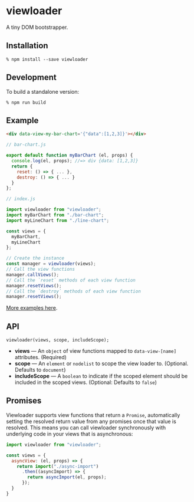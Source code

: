 # viewloader

A tiny DOM bootstrapper.

## Installation
```
% npm install --save viewloader
```

## Development
To build a standalone version:
```
% npm run build
```

## Example

```html
<div data-view-my-bar-chart='{"data":[1,2,3]}'></div>
```

```js
// bar-chart.js

export default function myBarChart (el, props) {
  console.log(el, props); //=> div {data: [1,2,3]}
  return {
    reset: () => { ... },
    destroy: () => { ... }
  }
};
```

```js
// index.js

import viewloader from "viewloader";
import myBarChart from "./bar-chart";
import myLineChart from "./line-chart";

const views = {
  myBarChart,
  myLineChart
};

// Create the instance
const manager = viewloader(views);
// Call the view functions
manager.callViews();
// Call the `reset` methods of each view function
manager.resetViews();
// Call the `destroy` methods of each view function
manager.resetViews();
```

[More examples here](examples).

## API

```
viewloader(views, scope, includeScope);
```

  * **views** — An `object` of view functions mapped to `data-view-[name]` attributes. (Required)
  * **scope** — An `element` or `nodelist` to scope the view loader to. (Optional. Defaults to `document`)
  * **includeScope** — A `boolean` to indicate if the scoped element should be included in the scoped views. (Optional: Defaults to `false`)

## Promises

Viewloader supports view functions that return a `Promise`, automatically setting the resolved return value from any promises once that value is resolved. This means you can call viewloader synchronously with underlying code in your views that is asynchronous:

```js
import viewloader from "viewloader";

const views = {
  asyncView: (el, props) => {
    return import("./async-import")
      .then((asyncImport) => {
        return asyncImport(el, props);
      });
  }
}